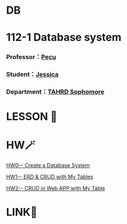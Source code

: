 # DB

# 112-1 Database system
### Professor：[Pecu](https://github.com/pecu) 
### Student：[Jessica](https://github.com/Jessica936/Jessica936)
### Department：[TAHRD Sophomore](https://www.tahrd.ntnu.edu.tw/)


# LESSON 📑
# HW🪄 
[HW0-- Create a Database System](https://youtu.be/VOGeplvHN7c)

[HW1-- ERD & CRUD with My Tables](https://youtu.be/nGiRSK3_sCI)

[HW2-- CRUD in Web APP with My Table](https://youtu.be/sAlmnGAWoqU)
# LINK🔗
